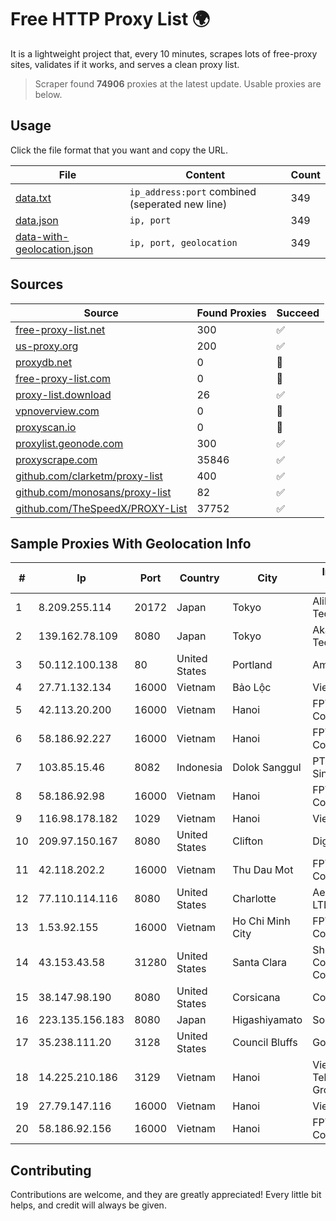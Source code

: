 
# Free HTTP Proxy List 🌍

It is a lightweight project that, every 10 minutes, scrapes lots of free-proxy sites, validates if it works, and serves a clean proxy list.


> Scraper found **74906** proxies at the latest update. Usable proxies are below.

## Usage

Click the file format that you want and copy the URL.


|File|Content|Count|
|----|-------|-----|
|[data.txt](https://raw.githubusercontent.com/themiralay/Proxy-List-World/master/data.txt)|`ip_address:port` combined (seperated new line)|349|
|[data.json](https://raw.githubusercontent.com/themiralay/Proxy-List-World/master/data.json)|`ip, port`|349|
|[data-with-geolocation.json](https://raw.githubusercontent.com/themiralay/Proxy-List-World/master/data-with-geolocation.json)|`ip, port, geolocation`|349|

## Sources

|Source|Found Proxies|Succeed|
|------|-------------|-------|
|[free-proxy-list.net](https://free-proxy-list.net)|300|✅|
|[us-proxy.org](https://www.us-proxy.org)|200|✅|
|[proxydb.net](http://proxydb.net)|0|🚫|
|[free-proxy-list.com](https://free-proxy-list.com/?page=&port=&type%5B%5D=http&type%5B%5D=https&up_time=0&search=Search)|0|🚫|
|[proxy-list.download](https://www.proxy-list.download/HTTP)|26|✅|
|[vpnoverview.com](https://vpnoverview.com/privacy/anonymous-browsing/free-proxy-servers)|0|🚫|
|[proxyscan.io](https://www.proxyscan.io)|0|🚫|
|[proxylist.geonode.com](https://proxylist.geonode.com/api/proxy-list?limit=300&page=1&sort_by=lastChecked&sort_type=desc&protocols=http,https)|300|✅|
|[proxyscrape.com](https://api.proxyscrape.com/v2/?request=displayproxies&protocol=http&timeout=10000&country=all&ssl=all&anonymity=all)|35846|✅|
|[github.com/clarketm/proxy-list](https://raw.githubusercontent.com/clarketm/proxy-list/master/proxy-list-raw.txt)|400|✅|
|[github.com/monosans/proxy-list](https://raw.githubusercontent.com/monosans/proxy-list/main/proxies/http.txt)|82|✅|
|[github.com/TheSpeedX/PROXY-List](https://raw.githubusercontent.com/TheSpeedX/PROXY-List/master/http.txt)|37752|✅|


## Sample Proxies With Geolocation Info

|#|Ip|Port|Country|City|Internet Service Provider|
|-|--|----|-------|----|-------------------------|
|1|8.209.255.114|20172|Japan|Tokyo|Alibaba (US) Technology Co., Ltd.|
|2|139.162.78.109|8080|Japan|Tokyo|Akamai Technologies, Inc.|
|3|50.112.100.138|80|United States|Portland|Amazon.com, Inc.|
|4|27.71.132.134|16000|Vietnam|Bảo Lộc|Viettel Group|
|5|42.113.20.200|16000|Vietnam|Hanoi|FPT Telecom Company|
|6|58.186.92.227|16000|Vietnam|Hanoi|FPT Telecom Company|
|7|103.85.15.46|8082|Indonesia|Dolok Sanggul|PT. Hesta Media Sinergi|
|8|58.186.92.98|16000|Vietnam|Hanoi|FPT Telecom Company|
|9|116.98.178.182|1029|Vietnam|Hanoi|Viettel Corporation|
|10|209.97.150.167|8080|United States|Clifton|DigitalOcean, LLC|
|11|42.118.202.2|16000|Vietnam|Thu Dau Mot|FPT Telecom Company|
|12|77.110.114.116|8080|United States|Charlotte|Aeza International LTD|
|13|1.53.92.155|16000|Vietnam|Ho Chi Minh City|FPT Telecom Company|
|14|43.153.43.58|31280|United States|Santa Clara|Shenzhen Tencent Computer Systems Company Limited|
|15|38.147.98.190|8080|United States|Corsicana|Corsicana ISD|
|16|223.135.156.183|8080|Japan|Higashiyamato|So-net Corporation|
|17|35.238.111.20|3128|United States|Council Bluffs|Google LLC|
|18|14.225.210.186|3129|Vietnam|Hanoi|Vietnam Posts and Telecommunications Group|
|19|27.79.147.116|16000|Vietnam|Hanoi|Viettel Corporation|
|20|58.186.92.156|16000|Vietnam|Hanoi|FPT Telecom Company|



## Contributing

Contributions are welcome, and they are greatly appreciated! Every
little bit helps, and credit will always be given.

